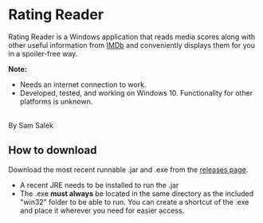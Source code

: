 # Rating Reader
Rating Reader is a Windows application that reads media scores along with other useful information from [IMDb](https://www.imdb.com) and conveniently displays them for you in a spoiler-free way.

**Note:** 
* Needs an internet connection to work. 
* Developed, tested, and working on Windows 10. Functionality for other platforms is unknown.


<br />
By Sam Salek

## How to download
Download the most recent runnable .jar and .exe from the [releases page](https://github.com/sam-salek/RatingReader/releases/).
* A recent JRE needs to be installed to run the .jar
* The .exe **must always** be located in the same directory as the included "win32" folder to be able to run. You can create a shortcut of the .exe and place it wherever you need for easier access. 



